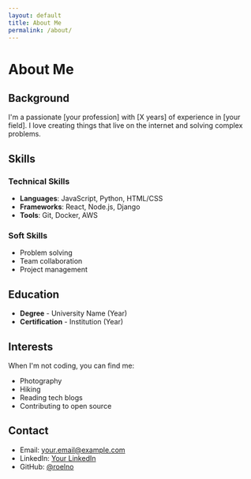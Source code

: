 ```yaml
---
layout: default
title: About Me
permalink: /about/
---
```


# About Me

## Background

I'm a passionate [your profession] with [X years] of experience in [your field]. I love creating things that live on the internet and solving complex problems.

## Skills

### Technical Skills
- **Languages**: JavaScript, Python, HTML/CSS
- **Frameworks**: React, Node.js, Django
- **Tools**: Git, Docker, AWS

### Soft Skills
- Problem solving
- Team collaboration
- Project management

## Education

- **Degree** - University Name (Year)
- **Certification** - Institution (Year)

## Interests

When I'm not coding, you can find me:
- Photography
- Hiking
- Reading tech blogs
- Contributing to open source

## Contact

- Email: your.email@example.com
- LinkedIn: [Your LinkedIn](https://linkedin.com/in/yourprofile)
- GitHub: [@roelno](https://github.com/roelno)